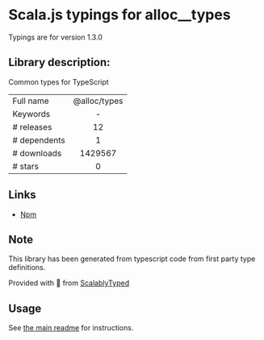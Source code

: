 
# Scala.js typings for alloc__types

Typings are for version 1.3.0

## Library description:
Common types for TypeScript

|                    |                 |
| ------------------ | :-------------: |
| Full name          | @alloc/types |
| Keywords           | - |
| # releases         | 12 |
| # dependents       | 1 |
| # downloads        | 1429567 |
| # stars            | 0 |

## Links
- [Npm](https://www.npmjs.com/package/%40alloc%2Ftypes)
    


## Note
This library has been generated from typescript code from first party type definitions.

Provided with :purple_heart: from [ScalablyTyped](https://github.com/oyvindberg/ScalablyTyped)

## Usage
See [the main readme](../../readme.md) for instructions.


